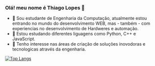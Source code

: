 ### Olá! meu nome é Thiago Lopes 👋

- 🔭 Sou estudante de Engenharia da Computação, atualmente estou entrando no mundo do desenvolvimento WEB, mas - também - com experiencias no desenvolvimento de Hardweres e automação.
- 🌱 Estou estudando diferentes liguagens como Python, C++ e JavaScript.
- 👯 Tenho interesse nas áreas de criação de soluções inovodoras e tecnologicas através da engenharia.

[![Top Langs](https://github-readme-stats.vercel.app/api/top-langs/?username=thiagonasmto&layout=donut&theme=dark)](https://github.com/anuraghazra/github-readme-stats)


